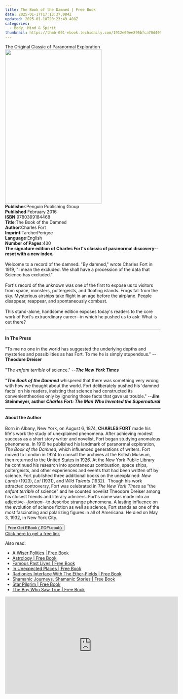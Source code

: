 ```yaml
---
title: The Book of the Damned | Free Book
date: 2025-01-17T17:13:37.084Z
updated: 2025-01-18T20:23:49.408Z
categories:
  - Body, Mind & Spirit
thumbnail: https://thmb-001-ebook.techidaily.com/1912e69ee895bfca70d405569d497fd92ddbaa4159f10cdbebca228400b74294.jpg
---
```

<main id="book-container">
  <div class="flex flex-col">
    <div class="book-brief flex-1 py-6 px-4 sm:p-6 md:py-10 md:px-8">
      <!-- brief-->
      <div class="book-brief-main">
        The Original Classic of Paranormal Exploration
      </div>
    </div>
    <div
      class="book-meta-info flex-1 grid gap-4 col-start-1 col-end-3 row-start-1 sm:mb-6 sm:grid-cols-4 lg:gap-6 lg:col-start-2 lg:row-end-6 lg:row-span-6 lg:mb-0"
    >
      <div
        class="book-meta-info-left place-content-center mt-4 p-4 text-sm leading-6 col-start-2 col-span-2 dark:text-slate-400"
      >
        <img
          class="w-full h-500 object-cover rounded-lg sm:h-255 sm:col-span-2 lg:col-span-full"
          src="https://img-001-ebook.techidaily.com/db9f69fcb88b8b88df75740d26cd6d61369bbace1a582d49a12cbf14fd057bbb.jpg"
          alt=""
          width="312"
          height="500"
        />
      </div>
      <div
        class="book-meta-info-right mt-2 col-start-1 row-start-2 col-span-3 self-center"
      >
        <!-- meta data  -->
        <div class="flex flex-col px-4 md:px-8">
          <div class="flex-1">
            <strong>Publisher</strong>:<span class="px-2"
              >Penguin Publishing Group</span
            >
          </div>
          <div class="flex-1">
            <strong>Published</strong>:<span class="px-2">February 2016</span>
          </div>
          <div class="flex-1">
            <strong>ISBN</strong>:<span class="px-2">9780399184468</span>
          </div>
          <div class="flex-1">
            <strong>Title</strong>:<span class="px-2"
              >The Book of the Damned</span
            >
          </div>
          <div class="flex-1">
            <strong>Author</strong>:<span class="px-2">Charles Fort</span>
          </div>
          <div class="flex-1">
            <strong>Imprint</strong>:<span class="px-2">TarcherPerigee</span>
          </div>
          <div class="flex-1">
            <strong>Language</strong>:<span class="px-2">English</span>
          </div>
          <div class="flex-1">
            <strong>Number of Pages</strong>:<span class="px-2">400</span>
          </div>
        </div>
      </div>
    </div>
    <div class="book-description flex-1 py-6 px-4 sm:p-6 md:py-10 md:px-8">
      <div class="book-description-main">
        <div accordion-content="" id="description">
          <b
            >The signature edition of Charles Fort's classic of paranormal
            discovery--reset with a new index.</b
          ><br /><br />Welcome to a record of the damned. "By damned," wrote
          Charles Fort in 1919, "I mean the excluded. We shall have a procession
          of the data that Science has excluded."<br /><br />Fort's record of
          the unknown was one of the first to expose us to visitors from space,
          monsters, poltergeists, and floating islands. Frogs fall from the sky.
          Mysterious airships take flight in an age before the airplane. People
          disappear, reappear, and spontaneously combust. <br /><br />This
          stand-alone, handsome edition exposes today's readers to the core work
          of Fort's extraordinary career--in which he pushed us to ask: What is
          out there?
        </div>
      </div>
    </div>
    <div class="book-excerpts flex-1 py-6 px-4 sm:p-6 md:py-10 md:px-8">
      <!-- excerpts-->
      <div class="book-excerpts-main">
        <hr />
        <h4 class="placeholder placeholder-heading">
          <span>In The Press</span>
        </h4>
        <p>
          "To me no one in the world has suggested the underlying depths and
          mysteries and possibilities as has Fort. To me he is simply
          stupendous." --<b>Theodore Dreiser</b><br /><br />"The
          <i>enfant terrible</i> of science." --<i><b>The New York Times</b></i
          ><br /><br />"<i><b>The Book of the Damned</b></i> whispered that
          there was something very wrong with how we thought about the world.
          Fort deliberately pushed his 'damned facts' on his readers, insisting
          that science had constructed its convenienttheories only by ignoring
          those facts that gave us trouble." --<b
            >Jim Steinmeyer, author
            <i>Charles Fort: The Man Who Invented the Supernatural</i></b
          >
        </p>
      </div>
    </div>
    <div class="book-about-author flex-1 py-6 px-4 sm:p-6 md:py-10 md:px-8">
      <!-- about author-->
      <div class="book-main-author-main">
        <hr />
        <h4 class="placeholder placeholder-heading">
          <span>About the Author</span>
        </h4>
        <p>
          Born in Albany, New York, on August 6, 1874, <b>CHARLES FORT</b> made
          his life's work the study of unexplained phenomena. After achieving
          modest success as a short story writer and novelist, Fort began
          studying anomalous phenomena. In 1919 he published his landmark of
          paranormal exploration, <i>The Book of the Damned</i>, which
          influenced generations of writers. Fort moved to London in 1924 to
          consult the archives at the British Museum, then returned to the
          United States in 1926. At the New York Public Library he continued his
          research into spontaneous combustion, space ships, poltergeists, and
          other experiences and events that had been written off by science.
          Fort published three additional books on the unexplained:
          <i>New Lands</i> (1923),<i> Lo!</i> (1931), and
          <i>Wild Talents </i>(1932).&nbsp; Though his work attracted
          controversy, Fort was celebrated in <i>The New York Times </i>as "the
          <i>enfant terrible</i> of science" and he counted novelist Theodore
          Dreiser among his closest friends and literary admirers. Fort's name
          was made into an adjective--<i>fortean</i>--to describe strange
          phenomena. A lasting influence on the evolution of science fiction as
          well as science, Fort stands as one of the most fascinating and
          polarizing figures in all of Americana. He died on May 3, 1932, in New
          York City.
        </p>
      </div>
    </div>
    <div class="book-free-get flex-1 py-6 px-4 sm:p-6 md:py-10 md:px-8">
      <button
        id="btn-free-get"
        class="bg-blue-500 hover:bg-blue-700 text-white font-bold py-2 px-4 rounded"
      >
        Free Get EBook (.PDF/.epub)
      </button>
      <div id="countdown-display" class="px-2 text-lg mt-2"></div>
      <a
        id="free-link"
        class="hidden bg-blue-500 hover:bg-blue-700 text-white font-bold py-2 px-4 rounded"
        href="https://www.ebooks.com/en-us/book/2505172/the-book-of-the-damned/charles-fort/"
        target="_blank"
        >Click here to get a free link</a
      >
    </div>
    <script>
      let countdownTime = 0;
      let countdownInterval = null;
      document
        .getElementById('btn-free-get')
        .addEventListener('click', startCountdown);
      function startCountdown() {
        countdownTime = new Date().getTime() + 60000 * 3;
        countdownInterval = setInterval(updateCountdown, 1000);
        document.getElementById('btn-free-get').disabled = true;
        document
          .getElementById('btn-free-get')
          .classList.add('bg-gray-500', 'cursor-not-allowed');
      }
      function updateCountdown() {
        let currentTime = new Date().getTime();
        let timeLeft = countdownTime - currentTime;
        let secondsLeft = Math.floor(timeLeft / 1000);
        document.getElementById('countdown-display').innerHTML =
          `Remaining time: ${secondsLeft} seconds.`;
        if (secondsLeft <= 0) {
          clearInterval(countdownInterval);
          document.getElementById('btn-free-get').classList.add('hidden');
          document.getElementById('free-link').classList.remove('hidden');
          document.getElementById('countdown-display').innerHTML = '';
        }
      }
    </script>
  </div>
</main>

<ins class="adsbygoogle"
      style="display:block"
      data-ad-client="ca-pub-7571918770474297"
      data-ad-slot="8358498916"
      data-ad-format="auto"
      data-full-width-responsive="true"></ins>
    

<span class="atpl-alsoreadstyle">Also read:</span>
<div><ul>
<li><a href="https://novels-ebooks.techidaily.com/684692-9781846947896-a-wiser-politics/"><u>A Wiser Politics | Free Book</u></a></li>
<li><a href="https://novels-ebooks.techidaily.com/684874-9781446458549-astrology/"><u>Astrology | Free Book</u></a></li>
<li><a href="https://novels-ebooks.techidaily.com/684683-9781846947780-famous-past-lives/"><u>Famous Past Lives | Free Book</u></a></li>
<li><a href="https://novels-ebooks.techidaily.com/684685-9781846947803-in-unexpected-places/"><u>In Unexpected Places | Free Book</u></a></li>
<li><a href="https://novels-ebooks.techidaily.com/684746-9781446489185-radionics-interface-with-the-ether-fields/"><u>Radionics Interface With The Ether-Fields | Free Book</u></a></li>
<li><a href="https://novels-ebooks.techidaily.com/684689-9781846947841-shamanic-journeys-shamanic-stories/"><u>Shamanic Journeys, Shamanic Stories | Free Book</u></a></li>
<li><a href="https://novels-ebooks.techidaily.com/684691-9781846947865-star-pilgrim/"><u>Star Pilgrim | Free Book</u></a></li>
<li><a href="https://novels-ebooks.techidaily.com/684756-9781446489161-the-boy-who-saw-true/"><u>The Boy Who Saw True | Free Book</u></a></li>
</ul></div>

<!-- affiliate ads begin -->
<iframe width="560" height="315" src="https://www.youtube.com/embed/465CTOm8om0?si=63RxowNMCFA4fPUa" title="YouTube video player" frameborder="0" allow="accelerometer; autoplay; clipboard-write; encrypted-media; gyroscope; picture-in-picture; web-share" referrerpolicy="strict-origin-when-cross-origin" allowfullscreen></iframe>
<!-- affiliate ads end -->

